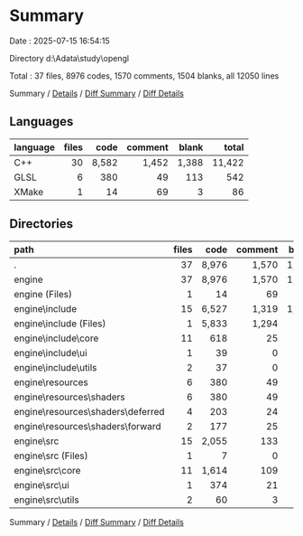# Summary

Date : 2025-07-15 16:54:15

Directory d:\\Adata\\study\\opengl

Total : 37 files,  8976 codes, 1570 comments, 1504 blanks, all 12050 lines

Summary / [Details](details.md) / [Diff Summary](diff.md) / [Diff Details](diff-details.md)

## Languages
| language | files | code | comment | blank | total |
| :--- | ---: | ---: | ---: | ---: | ---: |
| C++ | 30 | 8,582 | 1,452 | 1,388 | 11,422 |
| GLSL | 6 | 380 | 49 | 113 | 542 |
| XMake | 1 | 14 | 69 | 3 | 86 |

## Directories
| path | files | code | comment | blank | total |
| :--- | ---: | ---: | ---: | ---: | ---: |
| . | 37 | 8,976 | 1,570 | 1,504 | 12,050 |
| engine | 37 | 8,976 | 1,570 | 1,504 | 12,050 |
| engine (Files) | 1 | 14 | 69 | 3 | 86 |
| engine\\include | 15 | 6,527 | 1,319 | 1,007 | 8,853 |
| engine\\include (Files) | 1 | 5,833 | 1,294 | 861 | 7,988 |
| engine\\include\\core | 11 | 618 | 25 | 129 | 772 |
| engine\\include\\ui | 1 | 39 | 0 | 8 | 47 |
| engine\\include\\utils | 2 | 37 | 0 | 9 | 46 |
| engine\\resources | 6 | 380 | 49 | 113 | 542 |
| engine\\resources\\shaders | 6 | 380 | 49 | 113 | 542 |
| engine\\resources\\shaders\\deferred | 4 | 203 | 24 | 58 | 285 |
| engine\\resources\\shaders\\forward | 2 | 177 | 25 | 55 | 257 |
| engine\\src | 15 | 2,055 | 133 | 381 | 2,569 |
| engine\\src (Files) | 1 | 7 | 0 | 1 | 8 |
| engine\\src\\core | 11 | 1,614 | 109 | 317 | 2,040 |
| engine\\src\\ui | 1 | 374 | 21 | 52 | 447 |
| engine\\src\\utils | 2 | 60 | 3 | 11 | 74 |

Summary / [Details](details.md) / [Diff Summary](diff.md) / [Diff Details](diff-details.md)